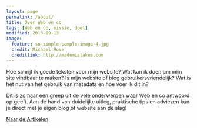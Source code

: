 ```yaml
---
layout: page
permalink: /about/
title: Over Web en co
tags: [Web en co, missie, doel]
modified: 2013-09-13
image:
  feature: so-simple-sample-image-4.jpg
  credit: Michael Rose
  creditlink: http://mademistakes.com
---
```


Hoe schrijf ik goede teksten voor mijn website? Wat kan ik doen om
mijn site vindbaar te maken? Is mijn website of blog
gebruikersvriendelijk? Wat is het nut van het gebruik van metadata en
hoe voer ik dit in? 

Dit is zomaar een greep uit de vele onderwerpen waar Web en co antwoord op geeft. Aan de
hand van duidelijke uitleg, praktische tips en adviezen kun je direct
met je eigen blog of website aan de slag!

<a markdown="0" href="{{ site.url }}/articles" class="btn">Naar
de Artikelen</a>

